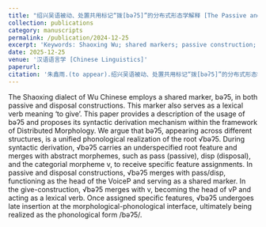 ```yaml
---
title: "绍兴吴语被动、处置共用标记“拨[bəʔ5]”的分布式形态学解释 [The Passive and Disposal Shared Marker bəʔ5 in Shaoxing Wu：A Distributed Morphology Explanation]"
collection: publications
category: manuscripts
permalink: /publication/2024-12-25
excerpt: 'Keywords: Shaoxing Wu; shared markers; passive construction; disposal construction; Distributed Morphology'
date: 2025-12-25
venue: '汉语语言学 [Chinese Linguistics]'
paperurl: 
citation: '朱鑫雨.(to appear).绍兴吴语被动、处置共用标记“拨[bəʔ5]”的分布式形态学解释.汉语语言学.'
---
```


The Shaoxing dialect of Wu Chinese employs a shared marker, bəʔ5, in both passive and disposal constructions. This marker also serves as a lexical verb meaning ‘to give’. This paper provides a description of the usage of bəʔ5 and proposes its syntactic derivation mechanism within the framework of Distributed Morphology. We argue that bəʔ5, appearing across different structures, is a unified phonological realization of the root √bəʔ5. During syntactic derivation, √bəʔ5 carries an underspecified root feature and merges with abstract morphemes, such as pass (passive), disp (disposal), and the categorial morpheme v, to receive specific feature assignments. In passive and disposal constructions, √bəʔ5 merges with pass/disp, functioning as the head of the VoiceP and serving as a shared marker. In the give-construction, √bəʔ5 merges with v, becoming the head of vP and acting as a lexical verb. Once assigned specific features, √bəʔ5 undergoes late insertion at the morphological-phonological interface, ultimately being realized as the phonological form /bəʔ5/.
